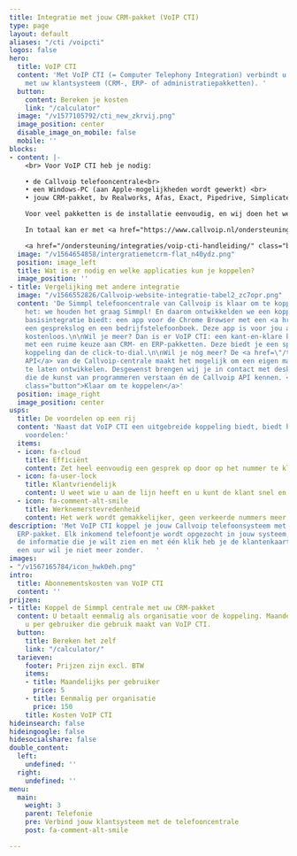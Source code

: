 ```yaml
---
title: Integratie met jouw CRM-pakket (VoIP CTI)
type: page
layout: default
aliases: "/cti /voipcti"
logos: false
hero:
  title: VoIP CTI
  content: 'Met VoIP CTI (= Computer Telephony Integration) verbindt u de Simmpl telefooncentrale
    met uw klantsysteem (CRM-, ERP- of administratiepakketten). '
  button:
    content: Bereken je kosten
    link: "/calculator"
  image: "/v1577105792/cti_new_zkrvij.png"
  image_position: center
  disable_image_on_mobile: false
  mobile: ''
blocks:
- content: |-
    <br> Voor VoIP CTI heb je nodig:

    • de Callvoip telefooncentrale<br>
    • een Windows-PC (aan Apple-mogelijkheden wordt gewerkt) <br>
    • jouw CRM-pakket, bv Realworks, Afas, Exact, Pipedrive, Simplicate, etc. <br>

    Voor veel pakketten is de installatie eenvoudig, en wij doen het werk. We installeren de software om de koppeling in te stellen. Zo profiteer jij snel van de voordelen!

    In totaal kan er met <a href="https://www.callvoip.nl/ondersteuning/integraties/voip-cti/" target="_blank">meer dan 100 pakketten</a> een koppeling worden gemaakt! Benieuwd of de telefooncentrale gekoppeld kan worden met jouw pakket?

    <a href="/ondersteuning/integraties/voip-cti-handleiding/" class="button">Hoe werkt het?</a>
  image: "/v1564654858/intergratiemetcrm-flat_n40ydz.png"
  position: image_left
  title: Wat is er nodig en welke applicaties kun je koppelen?
  image_position: ''
- title: Vergelijking met andere integratie
  image: "/v1566552826/Callvoip-website-integratie-tabel2_zc7opr.png"
  content: 'De Simmpl telefooncentrale van Callvoip is klaar om te koppelen!\nJe weet
    het: we houden het graag Simmpl! En daarom ontwikkelden we een koppeling die een
    basisintegratie biedt: een app voor de Chrome Browser met een <a href=\"/telefonie/clicktodial/\">Click-to-Dial</a>,
    een gesprekslog en een bedrijfstelefoonboek. Deze app is voor jou als Callvoip-klant
    kostenloos.\n\nWil je meer? Dan is er VoIP CTI: een kant-en-klare koppelingsmogelijkheid
    met een ruime keuze aan CRM- en ERP-pakketten. Deze biedt je een specifiekere
    koppeling dan de click-to-dial.\n\nWil je nóg meer? De <a href=\"/telefonie/realtime-api/\">Realtime
    API</a> van de Callvoip-centrale maakt het mogelijk om een eigen maatwerkkoppeling
    te laten ontwikkelen. Desgewenst brengen wij je in contact met deskundige programmeurs
    die de kunst van programmeren verstaan én de Callvoip API kennen. <br> <a href="/ondersteuning/integraties/cti-overzicht/"
    class="button">Klaar om te koppelen</a>'
  position: image_right
  image_position: center
usps:
  title: De voordelen op een rij
  content: 'Naast dat VoIP CTI een uitgebreide koppeling biedt, biedt het ook de volgende
    voordelen:'
  items:
  - icon: fa-cloud
    title: Efficiënt
    content: Zet heel eenvoudig een gesprek op door op het nummer te klikken.
  - icon: fa-user-lock
    title: Klantvriendelijk
    content: U weet wie u aan de lijn heeft en u kunt de klant snel en efficiënt helpen.
  - icon: fa-comment-alt-smile
    title: Werknemerstevredenheid
    content: Het werk wordt gemakkelijker, geen verkeerde nummers meer!
description: 'Met VoIP CTI koppel je jouw Callvoip telefoonsysteem met je CRM- of
  ERP-pakket. Elk inkomend telefoontje wordt opgezocht in jouw systeem, je ziet gelijk
  de informatie die je wilt zien en met één klik heb je de klantenkaart voor je. Na
  een uur wil je niet meer zonder.   '
images:
- "/v1567165784/icon_hwk0eh.png"
intro:
  title: Abonnementskosten van VoIP CTI
  content: ''
prijzen:
- title: Koppel de Simmpl centrale met uw CRM-pakket
  content: U betaalt eenmalig als organisatie voor de koppeling. Maandelijks betaalt
    u per gebruiker die gebruik maakt van VoIP CTI.
  button:
    title: Bereken het zelf
    link: "/calculator/"
  tarieven:
    footer: Prijzen zijn excl. BTW
    items:
    - title: Maandelijks per gebruiker
      price: 5
    - title: Eenmalig per organisatie
      price: 150
    title: Kosten VoIP CTI
hideinsearch: false
hideingoogle: false
hidesocialshare: false
double_content:
  left:
    undefined: ''
  right:
    undefined: ''
menu:
  main:
    weight: 3
    parent: Telefonie
    pre: Verbind jouw klantsysteem met de telefooncentrale
    post: fa-comment-alt-smile

---
```

